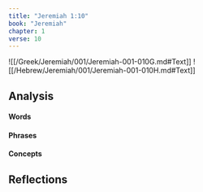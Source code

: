 ```yaml
---
title: "Jeremiah 1:10"
book: "Jeremiah"
chapter: 1
verse: 10
---
```

![[/Greek/Jeremiah/001/Jeremiah-001-010G.md#Text]]
![[/Hebrew/Jeremiah/001/Jeremiah-001-010H.md#Text]]

## Analysis

#### Words

#### Phrases

#### Concepts

## Reflections
